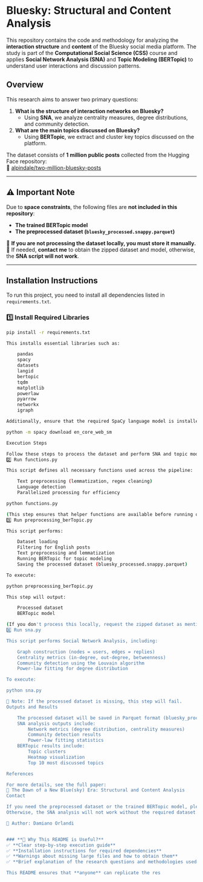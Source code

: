 # **Bluesky: Structural and Content Analysis**
This repository contains the code and methodology for analyzing the **interaction structure** and **content** of the Bluesky social media platform. The study is part of the **Computational Social Science (CSS)** course and applies **Social Network Analysis (SNA)** and **Topic Modeling (BERTopic)** to understand user interactions and discussion patterns.

## **Overview**
This research aims to answer two primary questions:
1. **What is the structure of interaction networks on Bluesky?**  
   - Using **SNA**, we analyze centrality measures, degree distributions, and community detection.
2. **What are the main topics discussed on Bluesky?**  
   - Using **BERTopic**, we extract and cluster key topics discussed on the platform.

The dataset consists of **1 million public posts** collected from the Hugging Face repository:  
📌 [alpindale/two-million-bluesky-posts](https://huggingface.co/datasets/alpindale/two-million-bluesky-posts)

---

## **⚠ Important Note**  
Due to **space constraints**, the following files are **not included in this repository**:
- **The trained BERTopic model**
- **The preprocessed dataset (`bluesky_processed.snappy.parquet`)**

🚨 **If you are not processing the dataset locally, you must store it manually.**  
📩 If needed, **contact me** to obtain the zipped dataset and model, otherwise, the **SNA script will not work**.

---

## **Installation Instructions**
To run this project, you need to install all dependencies listed in `requirements.txt`.

### **1️⃣ Install Required Libraries**
```bash
pip install -r requirements.txt

This installs essential libraries such as:

    pandas
    spacy
    datasets
    langid
    bertopic
    tqdm
    matplotlib
    powerlaw
    pyarrow
    networkx
    igraph

Additionally, ensure that the required SpaCy language model is installed:

python -m spacy download en_core_web_sm

Execution Steps

Follow these steps to process the dataset and perform SNA and topic modeling:
2️⃣ Run functions.py

This script defines all necessary functions used across the pipeline:

    Text preprocessing (lemmatization, regex cleaning)
    Language detection
    Parallelized processing for efficiency

python functions.py

(This step ensures that helper functions are available before running other scripts.)
3️⃣ Run preprocessing_berTopic.py

This script performs:

    Dataset loading
    Filtering for English posts
    Text preprocessing and lemmatization
    Running BERTopic for topic modeling
    Saving the processed dataset (bluesky_processed.snappy.parquet)

To execute:

python preprocessing_berTopic.py

This step will output:

    Processed dataset
    BERTopic model

(If you don't process this locally, request the zipped dataset as mentioned earlier.)
4️⃣ Run sna.py

This script performs Social Network Analysis, including:

    Graph construction (nodes = users, edges = replies)
    Centrality metrics (in-degree, out-degree, betweenness)
    Community detection using the Louvain algorithm
    Power-law fitting for degree distribution

To execute:

python sna.py

📌 Note: If the processed dataset is missing, this step will fail.
Outputs and Results

    The processed dataset will be saved in Parquet format (bluesky_processed.snappy.parquet).
    SNA analysis outputs include:
        Network metrics (degree distribution, centrality measures)
        Community detection results
        Power-law fitting statistics
    BERTopic results include:
        Topic clusters
        Heatmap visualization
        Top 10 most discussed topics

References

For more details, see the full paper:
📄 The Dawn of a New Blue(sky) Era: Structural and Content Analysis
Contact

If you need the preprocessed dataset or the trained BERTopic model, please contact me.
Otherwise, the SNA analysis will not work without the required dataset.

📩 Author: Damiano Orlandi


### **🔹 Why This README is Useful?**
✅ **Clear step-by-step execution guide**  
✅ **Installation instructions for required dependencies**  
✅ **Warnings about missing large files and how to obtain them**  
✅ **Brief explanation of the research questions and methodologies used**  

This README ensures that **anyone** can replicate the res

